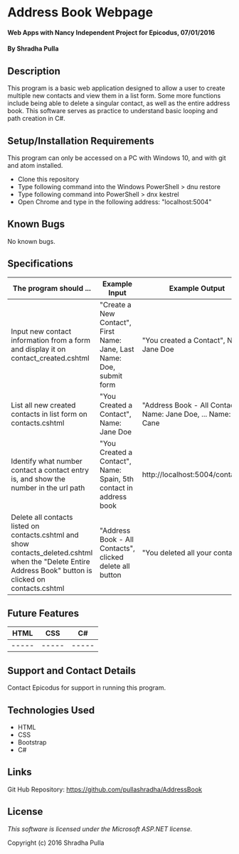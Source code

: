 # Address Book Webpage

#### Web Apps with Nancy Independent Project for Epicodus, 07/01/2016

#### By Shradha Pulla

## Description

This program is a basic web application designed to allow a user to create multiple new contacts and view them in a list form. Some more functions include being able to delete a singular contact, as well as the entire address book. This software serves as practice to understand basic looping and path creation in C#.

## Setup/Installation Requirements

This program can only be accessed on a PC with Windows 10, and with git and atom installed.

* Clone this repository
* Type following command into the Windows PowerShell > dnu restore
* Type following command into PowerShell > dnx kestrel
* Open Chrome and type in the following address: "localhost:5004"

## Known Bugs

No known bugs.

## Specifications

The program should ... | Example Input | Example Output
----- | ----- | -----
Input new contact information from a form and display it on contact_created.cshtml | "Create a New Contact", First Name: Jane, Last Name: Doe, submit form | "You created a Contact", Name: Jane Doe
List all new created contacts in list form on contacts.cshtml | "You Created a Contact", Name: Jane Doe | "Address Book - All Contacts", Name: Jane Doe, ... Name: Judy Cane
Identify what number contact a contact entry is, and show the number in the url path | "You Created a Contact", Name: Spain, 5th contact in address book | http://localhost:5004/contacts/5
Delete all contacts listed on contacts.cshtml and show contacts_deleted.cshtml when the "Delete Entire Address Book" button is clicked on contacts.cshtml | "Address Book - All Contacts", clicked delete all button | "You deleted all your contacts!"

## Future Features

HTML | CSS | C#
----- | ----- | -----
----- | ----- | -----

## Support and Contact Details

Contact Epicodus for support in running this program.

## Technologies Used

* HTML
* CSS
* Bootstrap
* C#

## Links

Git Hub Repository: https://github.com/pullashradha/AddressBook

## License

*This software is licensed under the Microsoft ASP.NET license.*

Copyright (c) 2016 Shradha Pulla
